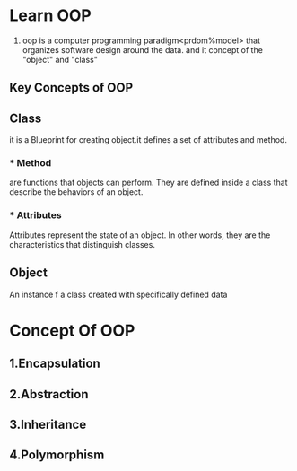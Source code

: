 # Learn OOP
1. oop<object-oriented-programming> is a computer programming paradigm<prdom%model> that organizes software design around the data. and it concept of the "object" and "class"
## Key Concepts of OOP
## Class
it is a Blueprint for creating object.it defines a set of attributes and method.
### * Method
are functions that objects can perform. They are defined inside a class that describe the behaviors of an object.
### * Attributes
Attributes represent the state of an object. In other words, they are the characteristics that distinguish classes.
## Object
An instance f a class created with specifically defined data
# Concept Of OOP
## 1.Encapsulation
## 2.Abstraction
## 3.Inheritance
## 4.Polymorphism